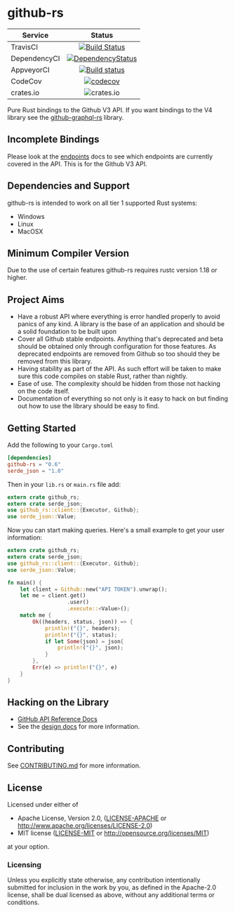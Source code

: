 # github-rs

| Service      | Status |
| -------      | :----: |
| TravisCI     | [![Build Status](https://travis-ci.org/mgattozzi/github-rs.svg?branch=master)](https://travis-ci.org/mgattozzi/github-rs)   |
| DependencyCI | [![DependencyStatus](https://dependencyci.com/github/mgattozzi/github-rs/badge)](https://dependencyci.com/github/mgattozzi/github-rs)   |
| AppveyorCI   | [![Build status](https://ci.appveyor.com/api/projects/status/st04a7hltt8h42lq?svg=true)](https://ci.appveyor.com/project/mgattozzi/github-rs)       |
| CodeCov   | [![codecov](https://codecov.io/gh/mgattozzi/github-rs/branch/master/graph/badge.svg)](https://codecov.io/gh/mgattozzi/github-rs)      |
| crates.io | ![crates.io](https://img.shields.io/crates/v/github-rs.svg)

Pure Rust bindings to the Github V3 API. If you want bindings to the V4 library
see the [github-graphql-rs](./github-gql-rs) library.

## Incomplete Bindings
Please look at the [endpoints](./docs/endpoints.md) docs to see which endpoints
are currently covered in the API. This is for the Github V3 API.

## Dependencies and Support
github-rs is intended to work on all tier 1 supported Rust systems:

- Windows
- Linux
- MacOSX

## Minimum Compiler Version
Due to the use of certain features github-rs requires rustc version 1.18 or
higher.

## Project Aims
- Have a robust API where everything is error handled properly to avoid
  panics of any kind. A library is the base of an application and should
  be a solid foundation to be built upon
- Cover all Github stable endpoints. Anything that's deprecated and beta
  should be obtained only through configuration for those features. As
  deprecated endpoints are removed from Github so too should they be
  removed from this library.
- Having stability as part of the API. As such effort will be
  taken to make sure this code compiles on stable Rust, rather than
  nightly.
- Ease of use. The complexity should be hidden from those not hacking on
  the code itself.
- Documentation of everything so not only is it easy to hack on but
  finding out how to use the library should be easy to find.

## Getting Started
Add the following to your `Cargo.toml`

```toml
[dependencies]
github-rs = "0.6"
serde_json = "1.0"
```

Then in your `lib.rs` or `main.rs` file add:

```rust
extern crate github_rs;
extern crate serde_json;
use github_rs::client::{Executor, Github};
use serde_json::Value;
```

Now you can start making queries. Here's a small example to get your user
information:

```rust
extern crate github_rs;
extern crate serde_json;
use github_rs::client::{Executor, Github};
use serde_json::Value;

fn main() {
    let client = Github::new("API TOKEN").unwrap();
    let me = client.get()
                   .user()
                   .execute::<Value>();
    match me {
        Ok((headers, status, json)) => {
            println!("{}", headers);
            println!("{}", status);
            if let Some(json) = json{
                println!("{}", json);
            }
        },
        Err(e) => println!("{}", e)
    }
}
```

## Hacking on the Library
- [GitHub API Reference Docs](https://developer.github.com/v3/)
- See the [design docs](./docs/design.md) for more information.

## Contributing
See [CONTRIBUTING.md](CONTRIBUTING.md) for more information.

## License

Licensed under either of

 * Apache License, Version 2.0, ([LICENSE-APACHE](LICENSE-APACHE) or http://www.apache.org/licenses/LICENSE-2.0)
 * MIT license ([LICENSE-MIT](LICENSE-MIT) or http://opensource.org/licenses/MIT)

at your option.

### Licensing

Unless you explicitly state otherwise, any contribution intentionally submitted
for inclusion in the work by you, as defined in the Apache-2.0 license, shall be
dual licensed as above, without any additional terms or conditions.
